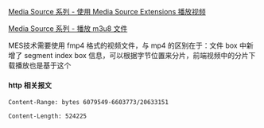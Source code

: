 <a href="https://www.jackpu.com/media-source-xi-lie/">Media Source 系列 - 使用 Media Source Extensions 播放视频</a>

<a href="https://juejin.im/entry/5aa64acb6fb9a028b6172adf">Media Source 系列 - 播放 m3u8 文件</a>


MES技术需要使用 fmp4 格式的视频文件，与 mp4 的区别在于：文件 box 中新增了 segment index box 信息，可以根据字节位置来分片，前端视频中的分片下载播放也是基于这个


#### http 相关报文

```
Content-Range: bytes 6079549-6603773/20633151

Content-Length: 524225
```
